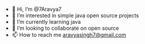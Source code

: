 - 👋 Hi, I’m @7Aravya7
- 👀 I’m interested in simple java open source projects
- 🌱 I’m currently learning java
- 💞️ I’m looking to collaborate on open source
- 📫 How to reach me aravyasingh7@gmail.com

<!---
7Aravya7/7Aravya7 is a ✨ special ✨ repository because its `README.md` (this file) appears on your GitHub profile.
You can click the Preview link to take a look at your changes.
--->

